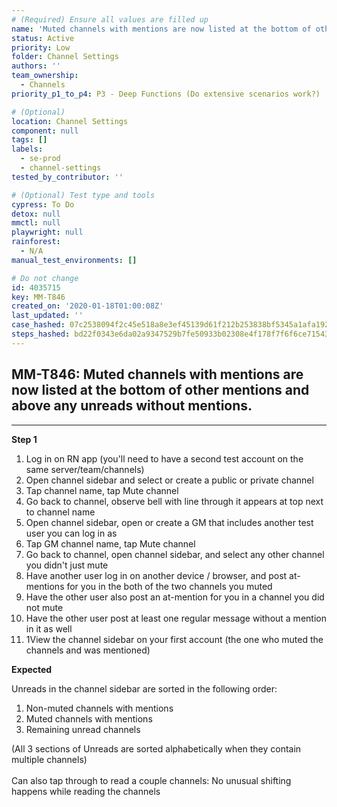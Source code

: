 ```yaml
---
# (Required) Ensure all values are filled up
name: 'Muted channels with mentions are now listed at the bottom of other mentions and above any unreads without mentions.'
status: Active
priority: Low
folder: Channel Settings
authors: ''
team_ownership:
  - Channels
priority_p1_to_p4: P3 - Deep Functions (Do extensive scenarios work?)

# (Optional)
location: Channel Settings
component: null
tags: []
labels:
  - se-prod
  - channel-settings
tested_by_contributor: ''

# (Optional) Test type and tools
cypress: To Do
detox: null
mmctl: null
playwright: null
rainforest:
  - N/A
manual_test_environments: []

# Do not change
id: 4035715
key: MM-T846
created_on: '2020-01-18T01:00:08Z'
last_updated: ''
case_hashed: 07c2538094f2c45e518a8e3ef45139d61f212b253838bf5345a1afa19223c06d3486188f5458503d131ae2d35f45e1d4
steps_hashed: bd22f0343e6da02a9347529b7fe50933b02308e4f178f7f6f6ce71543ce0dfb8b5f12331a2de6f072b384c67c587a2e5
---
```


<!-- (Auto-generated) Based on frontmatter's "key" and "name" -->

## MM-T846: Muted channels with mentions are now listed at the bottom of other mentions and above any unreads without mentions.

---

**Step 1**

1. Log in on RN app (you'll need to have a second test account on the same server/team/channels)
2. Open channel sidebar and select or create a public or private channel
3. Tap channel name, tap Mute channel
4. Go back to channel, observe bell with line through it appears at top next to channel name
5. Open channel sidebar, open or create a GM that includes another test user you can log in as
6. Tap GM channel name, tap Mute channel
7. Go back to channel, open channel sidebar, and select any other channel you didn't just mute
8. Have another user log in on another device / browser, and post at-mentions for you in the both of the two channels you muted
9. Have the other user also post an at-mention for you in a channel you did not mute
10. Have the other user post at least one regular message without a mention in it as well
11. 1View the channel sidebar on your first account (the one who muted the channels and was mentioned)

**Expected**

Unreads in the channel sidebar are sorted in the following order:

1. Non-muted channels with mentions
2. Muted channels with mentions
3. Remaining unread channels

(All 3 sections of Unreads are sorted alphabetically when they contain multiple channels)\
\
Can also tap through to read a couple channels: No unusual shifting happens while reading the channels
